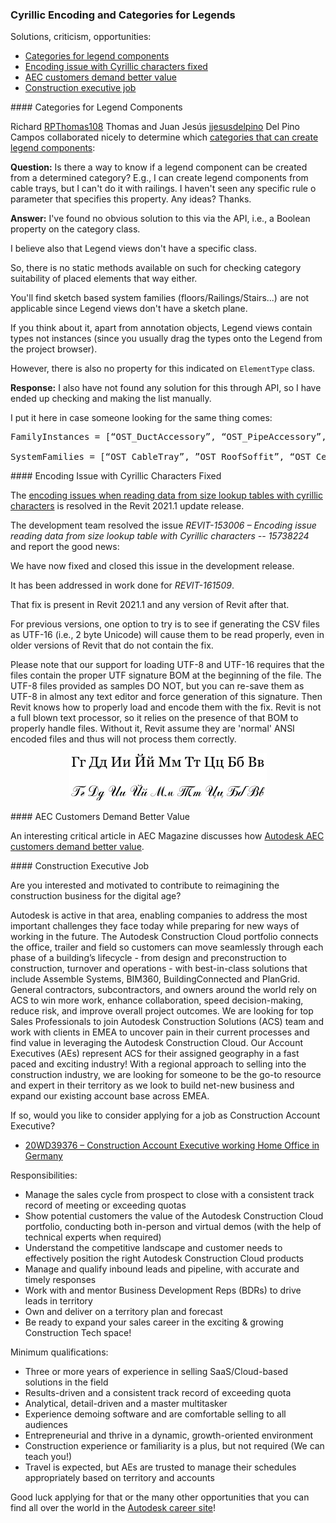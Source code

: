 <head>
<meta http-equiv="Content-Type" content="text/html; charset=utf-8">
<link rel="stylesheet" type="text/css" href="bc.css">
<script src="https://cdn.rawgit.com/google/code-prettify/master/loader/run_prettify.js" type="text/javascript"></script>
</head>

<!---

- Categories that can create legend components
  https://forums.autodesk.com/t5/revit-api-forum/categories-that-can-create-legend-components/m-p/9659069
 
- 15738224 [Encoding issues when reading data from size lookup tables with cyrillic characters]
  https://forums.autodesk.com/t5/revit-api-forum/russian-letters-doesn-t-export-in-lookup-tables/m-p/9056270

- Autodesk AEC customers demand better value
  https://www.aecmag.com/comment-mainmenu-36/2046-autodesk-aec-customers-demand-better-value
  AEC Magazine 

twitter:

 with the #RevitAPI @AutodeskForge @AutodeskRevit #bim #DynamoBim #ForgeDevCon 

&ndash; 
...

linkedin:

#bim #DynamoBim #ForgeDevCon #Revit #API #IFC #SDK #AI #VisualStudio #Autodesk #AEC #adsk

the [Revit API discussion forum](http://forums.autodesk.com/t5/revit-api-forum/bd-p/160) thread

<center>
<img src="img/" alt="" title="" width="600"/>
<p style="font-size: 80%; font-style:italic"></p>
</center>

-->

### Cyrillic Encoding and Categories for Legends

Solutions, criticism, opportunities:

- [Categories for legend components](#2)
- [Encoding issue with Cyrillic characters fixed](#3)
- [AEC customers demand better value](#4)
- [Construction executive job](#5)

####<a name="2"></a> Categories for Legend Components

Richard [RPThomas108](https://forums.autodesk.com/t5/user/viewprofilepage/user-id/1035859) Thomas and
Juan Jesús [jjesusdelpino](https://forums.autodesk.com/t5/user/viewprofilepage/user-id/3486289) Del Pino Campos
collaborated nicely to determine
which [categories that can create legend components](https://forums.autodesk.com/t5/revit-api-forum/categories-that-can-create-legend-components/m-p/9659069):

**Question:** Is there a way to know if a legend component can be created from a determined category?
E.g., I can create legend components from cable trays, but I can't do it with railings.
I haven't seen any specific rule o parameter that specifies this property.
Any ideas?
Thanks.

**Answer:** I've found no obvious solution to this via the API, i.e., a Boolean property on the category class.

I believe also that Legend views don't have a specific class.

So, there is no static methods available on such for checking category suitability of placed elements that way either.

You'll find sketch based system families (floors/Railings/Stairs...) are not applicable since Legend views don't have a sketch plane.

If you think about it, apart from annotation objects, Legend views contain types not instances (since you usually drag the types onto the Legend from the project browser).

However, there is also no property for this indicated on `ElementType` class.

**Response:** I also have not found any solution for this through API, so I have ended up checking and making the list manually.

I put it here in case someone looking for the same thing comes:

<pre class="code">
FamilyInstances = [“OST_DuctAccessory”, “OST_PipeAccessory”, “OST_PlumbingFixtures”, “OST_StructuralFraming”, “OST_StructuralFoundation”, “OST_ElectricalEquipment”, “OST_SpecialityEquipment”, “OST_MechanicalEquipment”, “OST_LightingFixtures”, “OST_Furniture”, “OST_Casework”, “OST_Columns”, “OST_StructuralColumns”, ”OST_Doors”, ”OST_Sprinklers”, “OST_DuctTerminal”, “OST_DuctFitting”, “OST_PipeFitting”, “OST_Planting”, “OST_Windows”];

SystemFamilies = [“OST_CableTray”, ”OST_RoofSoffit”, “OST_Ceilings”, “OST_DuctCurves”, “OST_Roofs”, “OST_Walls”, “OST_StackedWalls”, ”OST_CurtainWallPanels”, “OST_Floors”, ”OST_PipeCurves”, ”OST_FlexPipeCurves”,” OST_Conduit”];
</pre>

####<a name="3"></a> Encoding Issue with Cyrillic Characters Fixed

The [encoding issues when reading data from size lookup tables with cyrillic characters](https://forums.autodesk.com/t5/revit-api-forum/russian-letters-doesn-t-export-in-lookup-tables/m-p/9056270)
is resolved in the Revit 2021.1 update release.

The development team resolved the issue *REVIT-153006 &ndash; Encoding issue reading data from size lookup table with Cyrillic characters -- 15738224* and report the good news:

We have now fixed and closed this issue in the development release.

It has been addressed in work done for *REVIT-161509*.

That fix is present in Revit 2021.1 and any version of Revit after that.

For previous versions, one option to try is to see if generating the CSV files as UTF-16 (i.e., 2 byte Unicode) will cause them to be read properly, even in older versions of Revit that do not contain the fix.

Please note that our support for loading UTF-8 and UTF-16 requires that the files contain the proper UTF signature BOM at the beginning of the file.
The UTF-8 files provided as samples DO NOT, but you can re-save them as UTF-8 in almost any text editor and force generation of this signature.
Then Revit knows how to properly load and encode them with the fix. Revit is not a full blown text processor, so it relies on the presence of that BOM to properly handle files.
Without it, Revit assume they are 'normal' ANSI encoded files and thus will not process them correctly.

<center>
<img src="img/cyrillic_characters.png" alt="Cyrillic characters" title="Cyrillic characters" width="316"/>
</center>

####<a name="4"></a> AEC Customers Demand Better Value

An interesting critical article in AEC Magazine discusses
how [Autodesk AEC customers demand better value](https://www.aecmag.com/comment-mainmenu-36/2046-autodesk-aec-customers-demand-better-value).

####<a name="5"></a> Construction Executive Job

Are you interested and motivated to contribute to reimagining the construction business for the digital age?

Autodesk is active in that area, enabling companies to address the most important challenges they face today while preparing for new ways of working in the future. The Autodesk Construction Cloud portfolio connects the office, trailer and field so customers can move seamlessly through each phase of a building’s lifecycle - from design and preconstruction to construction, turnover and operations - with best-in-class solutions that include Assemble Systems, BIM360, BuildingConnected and PlanGrid. General contractors, subcontractors, and owners around the world rely on ACS to win more work, enhance collaboration, speed decision-making, reduce risk, and improve overall project outcomes. We are looking for top Sales Professionals to join Autodesk Construction Solutions (ACS) team and work with clients in EMEA to uncover pain in their current processes and find value in leveraging the Autodesk Construction Cloud. Our Account Executives (AEs) represent ACS for their assigned geography in a fast paced and exciting industry! With a regional approach to selling into the construction industry, we are looking for someone to be the go-to resource and expert in their territory as we look to build net-new business and expand our existing account base across EMEA. 

If so, would you like to consider applying for a job as Construction Account Executive?

- [20WD39376 &ndash; Construction Account Executive working Home Office in Germany](https://rolp.co/GrWoi)

Responsibilities:

- Manage the sales cycle from prospect to close with a consistent track record of meeting or exceeding quotas
- Show potential customers the value of the Autodesk Construction Cloud portfolio, conducting both in-person and virtual demos (with the help of technical experts when required)
- Understand the competitive landscape and customer needs to effectively position the right Autodesk Construction Cloud products
- Manage and qualify inbound leads and pipeline, with accurate and timely responses
- Work with and mentor Business Development Reps (BDRs) to drive leads in territory
- Own and deliver on a territory plan and forecast
- Be ready to expand your sales career in the exciting & growing Construction Tech space!
 
Minimum qualifications:

- Three or more years of experience in selling SaaS/Cloud-based solutions in the field
- Results-driven and a consistent track record of exceeding quota
- Analytical, detail-driven and a master multitasker
- Experience demoing software and are comfortable selling to all audiences
- Entrepreneurial and thrive in a dynamic, growth-oriented environment
- Construction experience or familiarity is a plus, but not required (We can teach you!)
- Travel is expected, but AEs are trusted to manage their schedules appropriately based on territory and accounts

Good luck applying for that or the many other opportunities that you can find all over the world in
the [Autodesk career site](https://www.autodesk.com/careers)!

